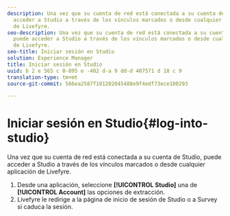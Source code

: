 ```yaml
---
description: Una vez que su cuenta de red está conectada a su cuenta de Studio, puede
  acceder a Studio a través de los vínculos marcados o desde cualquier aplicación
  de Livefyre.
seo-description: Una vez que su cuenta de red está conectada a su cuenta de Studio,
  puede acceder a Studio a través de los vínculos marcados o desde cualquier aplicación
  de Livefyre.
seo-title: Iniciar sesión en Studio
solution: Experience Manager
title: Iniciar sesión en Studio
uuid: b 2 e 565 c 0-895 e -402 d-a 9 dd-d 407571 d 18 c 9
translation-type: tm+mt
source-git-commit: 566ea2587f101202045488e9f4edf73ece100293

---
```



# Iniciar sesión en Studio{#log-into-studio}

Una vez que su cuenta de red está conectada a su cuenta de Studio, puede acceder a Studio a través de los vínculos marcados o desde cualquier aplicación de Livefyre.

1. Desde una aplicación, seleccione **[!UICONTROL Studio]** una de **[!UICONTROL Account]** las opciones de extracción.
1. Livefyre le redirige a la página de inicio de sesión de Studio o a Survey si caduca la sesión.
